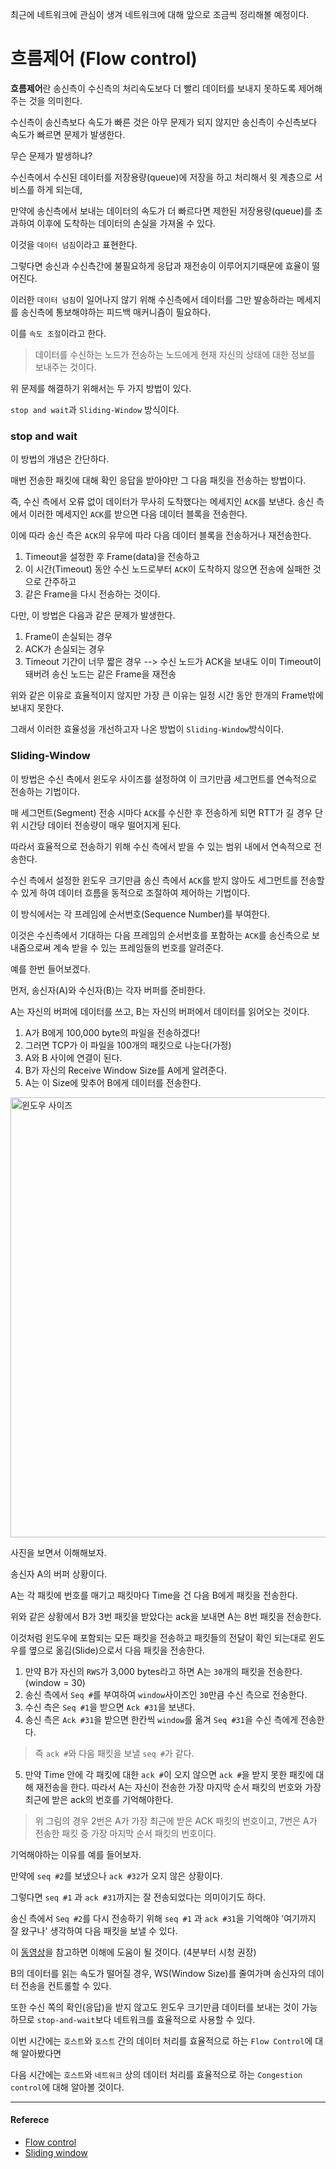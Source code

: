 최근에 네트워크에 관심이 생겨 네트워크에 대해 앞으로 조금씩 정리해볼 예정이다.

# 흐름제어 (Flow control)
**흐름제어**란 송신측이 수신측의 처리속도보다 더 빨리 데이터를 보내지 못하도록 제어해주는 것을 의미힌다.

수신측이 송신측보다 속도가 빠른 것은 아무 문제가 되지 않지만 송신측이 수신측보다 속도가 빠르면 문제가 발생한다.

무슨 문제가 발생하냐?

수신측에서 수신된 데이터를 저장용량(queue)에 저장을 하고 처리해서 윗 계층으로 서비스를 하게 되는데,

만약에 송신측에서 보내는 데이터의 속도가 더 빠르다면 제한된 저장용량(queue)를 초과하여 이후에 도착하는 데이터의 손실을 가져올 수 있다.

이것을 `데이터 넘침`이라고 표현한다. 

그렇다면 송신과 수신측간에 불필요하게 응답과 재전송이 이루어지기때문에 효율이 떨어진다.

이러한 `데이터 넘침`이 일어나지 않기 위해 수신측에서 데이터를 그만 발송하라는 메세지를 송신측에 통보해야하는 피드백 매커니즘이 필요하다.

이를 `속도 조절`이라고 한다.
> 데이터를 수신하는 노드가 전송하는 노드에게 현재 자신의 상태에 대한 정보를 보내주는 것이다.

위 문제를 해결하기 위해서는 두 가지 방법이 있다.

`stop and wait`과 `Sliding-Window` 방식이다.

### stop and wait
이 방법의 개념은 간단하다.

매번 전송한 패킷에 대해 확인 응답을 받아야만 그 다음 패킷을 전송하는 방법이다.

즉, 수신 측에서 오류 없이 데이터가 무사히 도착했다는 메세지인 `ACK`를 보낸다. 
송신 측에서 이러한 메세지인 `ACK`를 받으면 다음 데이터 블록을 전송한다. 

이에 따라 송신 측은 `ACK`의 유무에 따라 다음 데이터 블록을 전송하거나 재전송한다. 

1. Timeout을 설정한 후 Frame(data)을 전송하고
2. 이 시간(Timeout) 동안 수신 노드로부터 `ACK`이 도착하지 않으면 전송에 실패한 것으로 간주하고
3. 같은 Frame을 다시 전송하는 것이다.

다만, 이 방법은 다음과 같은 문제가 발생한다.

1. Frame이 손실되는 경우
2. ACK가 손실되는 경우
3. Timeout 기간이 너무 짧은 경우 --> 수신 노드가 ACK을 보내도 이미 Timeout이 돼버려 송신 노드는 같은 Frame을 재전송

위와 같은 이유로 효율적이지 않지만 가장 큰 이유는 일정 시간 동안 한개의 Frame밖에 보내지 못한다.

그래서 이러한 효율성을 개선하고자 나온 방법이 `Sliding-Window`방식이다.

### Sliding-Window
이 방법은 수신 측에서 윈도우 사이즈를 설정하여 이 크기만큼 세그먼트를 연속적으로 전송하는 기법이다.

매 세그먼트(Segment) 전송 시마다 `ACK`를 수신한 후 전송하게 되면 RTT가 길 경우 단위 시간당 데이터 전송량이 매우 떨어지게 된다. 

따라서 효율적으로 전송하기 위해 수신 측에서 받을 수 있는 범위 내에서 연속적으로 전송한다. 

수신 측에서 설정한 윈도우 크기만큼 송신 측에서 `ACK`를 받지 않아도 세그먼트를 전송할 수 있게 하여 데이터 흐름을 동적으로 조절하여 제어하는 기법이다.

이 방식에서는 각 프레임에 순서번호(Sequence Number)를 부여한다. 

이것은 수신측에서 기대하는 다음 프레임의 순서번호를 포함하는 `ACK`를 송신측으로 보내줌으로써 계속 받을 수 있는 프레임들의 번호를 알려준다. 

예를 한번 들어보겠다.

먼저, 송신자(A)와 수신자(B)는 각자 버퍼를 준비한다.

A는 자신의 버퍼에 데이터를 쓰고, B는 자신의 버퍼에서 데이터를 읽어오는 것이다. 

1. A가 B에게 100,000 byte의 파일을 전송하겠다!
2. 그러면 TCP가 이 파일을 100개의 패킷으로 나눈다(가정)
3. A와 B 사이에 연결이 된다.
4. B가 자신의 Receive Window Size를 A에게 알려준다.
5. A는 이 Size에 맞추어 B에게 데이터를 전송한다.

<img width="704" alt="윈도우 사이즈" src="https://user-images.githubusercontent.com/43868540/93662932-ced40680-fa9e-11ea-9d11-b0e0dce8bf14.png">

사진을 보면서 이해해보자.

송신자 A의 버퍼 상황이다.

A는 각 패킷에 번호를 매기고 패킷마다 Time을 건 다음 B에게 패킷을 전송한다.

위와 같은 상황에서 B가 3번 패킷을 받았다는 ack을 보내면 A는 8번 패킷을 전송한다.

이것처럼 윈도우에 포함되는 모든 패킷을 전송하고 패킷들의 전달이 확인 되는대로 윈도우를 옆으로 옮김(Slide)으로서 다음 패킷을 전송한다. 

1. 만약 B가 자신의 `RWS`가 3,000 bytes라고 하면 A는 `30`개의 패킷을 전송한다.(window = 30)
2. 송신 측에서 `Seq #`를 부여하여 `window`사이즈인 `30`만큼 수신 측으로 전송한다.
3. 수신 측은 `Seq #1`을 받으면 `Ack #31`을 보낸다. 
4. 송신 측은 `Ack #31`을 받으면 한칸씩 `window`를 옮겨 `Seq #31`을 수신 측에게 전송한다.
> 즉 `ack #`와 다음 패킷을 보낼 `seq #`가 같다.
5. 만약 Time 안에 각 패킷에 대한 `ack #`이 오지 않으면 `ack #`을 받지 못한 패킷에 대해 재전송을 한다.
따라서 A는 자신이 전송한 가장 마지막 순서 패킷의 번호와 가장 최근에 받은 ack의 번호를 기억해야한다.

> 위 그림의 경우 2번은 A가 가장 최근에 받은 ACK 패킷의 번호이고,
7번은 A가 전송한 패킷 중 가장 마지막 순서 패킷의 번호이다.

기억해야하는 이유를 예를 들어보자.

만약에 `seq #2`를 보냈으나 `ack #32`가 오지 않은 상황이다.

그렇다면 `seq #1` 과 `ack #31`까지는 잘 전송되었다는 의미이기도 하다.

송신 측에서 `Seq #2`를 다시 전송하기 위해 `seq #1` 과 `ack #31`을 기억해야 '여기까지 잘 왔구나' 생각하여 다음 패킷을 보낼 수 있다.

이 [동영상](https://www.youtube.com/watch?v=LnbvhoxHn8M)을 참고하면 이해에 도움이 될 것이다. (4분부터 시청 권장)

B의 데이터를 읽는 속도가 떨어질 경우, WS(Window Size)를 줄여가며 송신자의 데이터 전송을 컨트롤할 수 있다.

또한 수신 쪽의 확인(응답)을 받지 않고도 윈도우 크기만큼 데이터를 보내는 것이 가능하므로 `stop-and-wait`보다 네트워크를 효율적으로 사용할 수 있다.

이번 시간에는 `호스트`와 `호스트` 간의 데이터 처리를 효율적으로 하는 `Flow Control`에 대해 알아봤다면

다음 시간에는 `호스트`와 `네트워크` 상의 데이터 처리를 효율적으로 하는 `Congestion control`에 대해 알아볼 것이다.

----
#### Referece
- [Flow control](https://velog.io/@directorhwan59/TCP-IP-흐름제어-flow-control)
- [Sliding window](https://m.blog.naver.com/gaegurijump/110188012832)
